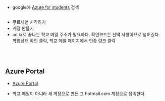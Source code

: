 <ul>
<li>google에 <a href="https://azure.microsoft.com/ko-kr/free/students">Azure for students</a> 검색</li>
</ul>
<p><img alt="" src="https://velog.velcdn.com/images/greendev/post/73cc4b64-b8cb-46e2-ad2c-3dde31af99ee/image.png" /></p>
<ul>
<li>무료체험 시작하기
<img alt="" src="https://velog.velcdn.com/images/greendev/post/13361da8-772c-4cb6-9829-4601b3ee9245/image.png" /></li>
<li>계정 만들기 
<img alt="" src="https://velog.velcdn.com/images/greendev/post/5253dfc9-e9e4-475e-9576-42d340a36495/image.png" />
<img alt="" src="https://velog.velcdn.com/images/greendev/post/dee76d3a-931f-4c4d-8464-740ad577a00e/image.png" /></li>
<li>ac.kr로 끝나는 학교 메일 주소가 필요하다. 확인코드는 선택 사항이므로 넘어갔다.
<img alt="" src="https://velog.velcdn.com/images/greendev/post/9aa850b1-8061-4254-a4a2-f9c10a9cf8c1/image.png" />
학업상태 확인 클릭, 학교 메일 페이지에서 인증 링크 클릭
<img alt="" src="https://velog.velcdn.com/images/greendev/post/d3631bdb-c8d2-44ac-8b72-d5136411791c/image.png" /></li>
</ul>
<br />
<br />

<h2 id="azure-portal">Azure Portal</h2>
<ul>
<li><p><a href="https://azure.microsoft.com/ko-kr/get-started/azure-portal/">Azure Portal</a></p>
</li>
<li><p>학교 메일이 아니라 새 계정으로 만든 그 hotmail.com 계정으로 접속한다.
<img alt="" src="https://velog.velcdn.com/images/greendev/post/01eea48e-2233-41d3-b5c1-c0f202bd1935/image.png" /></p>
</li>
</ul>